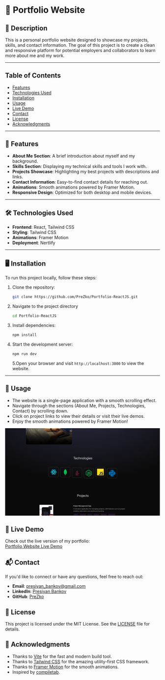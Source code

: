 # 🌟 Portfolio Website

## 📝 Description

This is a personal portfolio website designed to showcase my projects, skills, and contact information. The goal of this project is to create a clean and responsive platform for potential employers and collaborators to learn more about me and my work.

---

## Table of Contents

- [Features](#features)
- [Technologies Used](#technologies-used)
- [Installation](#installation)
- [Usage](#usage)
- [Live Demo](#live-demo)
- [Contact](#contact)
- [License](#license)
- [Acknowledgments](#acknowledgments)

---

## 🚀 Features

- **About Me Section**: A brief introduction about myself and my background.
- **Skills Section**: Displaying my technical skills and tools I work with.
- **Projects Showcase**: Highlighting my best projects with descriptions and links.
- **Contact Information**: Easy-to-find contact details for reaching out.
- **Animations**: Smooth animations powered by Framer Motion.
- **Responsive Design**: Optimized for both desktop and mobile devices.

---

## 🛠️ Technologies Used

- **Frontend**: React, Tailwind CSS
- **Styling**: Tailwind CSS
- **Animations**: Framer Motion
- **Deployment**: Nertlify

---

## 🖥️ Installation

To run this project locally, follow these steps:

1. Clone the repository:
   ```bash
   git clone https://github.com/PreZko/Portfolio-ReactJS.git
   ```
2. Navigate to the project directory
   ```bash
   cd Portfolio-ReactJS
   ```
3. Install dependencies:
   ```bash
   npm install
   ```
4. Start the development server:

   ```bash
   npm run dev
   ```

   5.Open your browser and visit `http://localhost:3000` to view the website.

---

## 🎨 Usage

- The website is a single-page application with a smooth scrolling effect.
- Navigate through the sections (About Me, Projects, Technologies, Contact) by scrolling down.
- Click on project links to view their details or visit their live demos.
- Enjoy the smooth animations powered by Framer Motion!

![Portfolio Screenshot](./src/assets/screenshot.png)

## 🔗 Live Demo

Check out the live version of my portfolio:  
[Portfolio Website Live Demo](https://presiyan.netlify.app)

## 📬 Contact

If you'd like to connect or have any questions, feel free to reach out:

- **Email**: presiyan_bankov@gmail.com
- **LinkedIn**: [Presiyan Bankov](https://linkedin.com/in/presiyan-bankov)
- **GitHub**: [PreZko](https://github.com/prezko)

## 📄 License

This project is licensed under the MIT License. See the [LICENSE](LICENSE) file for details.

## 🙏 Acknowledgments

- Thanks to [Vite](https://vitejs.dev) for the fast and modern build tool.
- Thanks to [Tailwind CSS](https://tailwindcss.com) for the amazing utility-first CSS framework.
- Thanks to [Framer Motion](https://www.framer.com/motion/) for the smooth animations.
- Inspired by [compiletab](https://www.youtube.com/@compiletab/videos).
